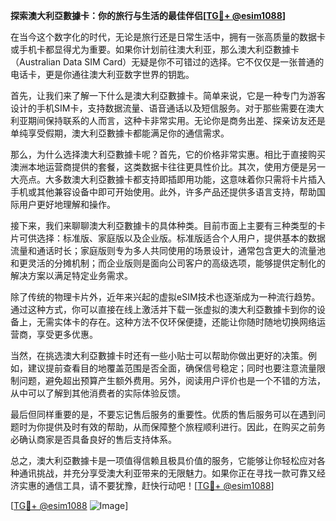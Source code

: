**探索澳大利亞數據卡：你的旅行与生活的最佳伴侣[[TG💪+ @esim1088](https://t.me/s/esim1088)]**

在当今这个数字化的时代，无论是旅行还是日常生活中，拥有一张高质量的数据卡或手机卡都显得尤为重要。如果你计划前往澳大利亚，那么澳大利亞數據卡（Australian Data SIM Card）无疑是你不可错过的选择。它不仅仅是一张普通的电话卡，更是你通往澳大利亚数字世界的钥匙。

首先，让我们来了解一下什么是澳大利亞數據卡。简单来说，它是一种专门为游客设计的手机SIM卡，支持数据流量、语音通话以及短信服务。对于那些需要在澳大利亚期间保持联系的人而言，这种卡非常实用。无论你是商务出差、探亲访友还是单纯享受假期，澳大利亞數據卡都能满足你的通信需求。

那么，为什么选择澳大利亞數據卡呢？首先，它的价格非常实惠。相比于直接购买澳洲本地运营商提供的套餐，这类数据卡往往更具性价比。其次，使用方便是另一大亮点。大多数澳大利亞數據卡都支持即插即用功能，这意味着你只需将卡片插入手机或其他兼容设备中即可开始使用。此外，许多产品还提供多语言支持，帮助国际用户更好地理解和操作。

接下来，我们来聊聊澳大利亞數據卡的具体种类。目前市面上主要有三种类型的卡片可供选择：标准版、家庭版以及企业版。标准版适合个人用户，提供基本的数据流量和通话时长；家庭版则专为多人共同使用的场景设计，通常包含更大的流量池和更灵活的分摊机制；而企业版则是面向公司客户的高级选项，能够提供定制化的解决方案以满足特定业务需求。

除了传统的物理卡片外，近年来兴起的虚拟eSIM技术也逐渐成为一种流行趋势。通过这种方式，你可以直接在线上激活并下载一张虚拟的澳大利亞數據卡到你的设备上，无需实体卡的存在。这种方法不仅环保便捷，还能让你随时随地切换网络运营商，享受更多优惠。

当然，在挑选澳大利亞數據卡时还有一些小贴士可以帮助你做出更好的决策。例如，建议提前查看目的地覆盖范围是否全面，确保信号稳定；同时也要注意流量限制问题，避免超出预算产生额外费用。另外，阅读用户评价也是一个不错的方法，从中可以了解到其他消费者的实际体验反馈。

最后但同样重要的是，不要忘记售后服务的重要性。优质的售后服务可以在遇到问题时为你提供及时有效的帮助，从而保障整个旅程顺利进行。因此，在购买之前务必确认商家是否具备良好的售后支持体系。

总之，澳大利亞數據卡是一项值得信赖且极具价值的服务，它能够让你轻松应对各种通讯挑战，并充分享受澳大利亚带来的无限魅力。如果你正在寻找一款可靠又经济实惠的通信工具，请不要犹豫，赶快行动吧！[[TG💪+ @esim1088](https://t.me/s/esim1088)]

[[TG💪+ @esim1088](https://t.me/s/esim1088) ![Image](https://i.postimg.cc/4NQfJmqS/Snipaste-2025-05-13-00-14-12.png)]